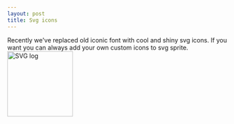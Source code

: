 ```yaml
---
layout: post
title: Svg icons
---
```


Recently we've replaced old iconic font with cool and shiny svg icons. If you want you can always add your own custom icons to svg sprite.
<img src="{{ site.baseurl }}/images/svg-logo-v.svg" height="150px" alt="SVG log" />
